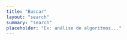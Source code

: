 ```yaml
---
title: "Buscar"
layout: "search"
summary: "search"
placeholder: "Ex: análise de algoritmos..."
---
```

